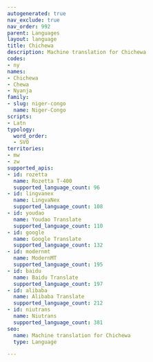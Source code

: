 ```yaml
---
autogenerated: true
nav_exclude: true
nav_order: 992
parent: Languages
layout: language
title: Chichewa
description: Machine translation for Chichewa
codes:
- ny
names:
- Chichewa
- Chewa
- Nyanja
family:
- slug: niger-congo
  name: Niger-Congo
scripts:
- Latn
typology:
  word_order:
  - SVO
territories:
- mw
- zw
supported_apis:
- id: rozetta
  name: Rozetta T-400
  supported_language_count: 96
- id: lingvanex
  name: LingvaNex
  supported_language_count: 108
- id: youdao
  name: Youdao Translate
  supported_language_count: 110
- id: google
  name: Google Translate
  supported_language_count: 132
- id: modernmt
  name: ModernMT
  supported_language_count: 195
- id: baidu
  name: Baidu Translate
  supported_language_count: 197
- id: alibaba
  name: Alibaba Translate
  supported_language_count: 212
- id: niutrans
  name: Niutrans
  supported_language_count: 381
seo:
  name: Machine translation for Chichewa
  type: Language

---
```


